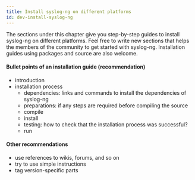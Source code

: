 ```yaml
---
title: Install syslog-ng on different platforms
id: dev-install-syslog-ng
---
```


The sections under this chapter give you step-by-step guides to install syslog-ng on different platforms.
Feel free to write new sections that helps the members of the community to get started with syslog-ng.
Installation guides using packages and source are also welcome.

#### Bullet points of an installation guide (recommendation)

* introduction
* installation process
  * dependencies: links and commands to install the dependencies of syslog-ng
  * preparations: if any steps are required before compiling the source
  * compile
  * install
  * testing: how to check that the installation process was successful?
  * run

#### Other recommendations

* use references to wikis, forums, and so on
* try to use simple instructions
* tag version-specific parts
